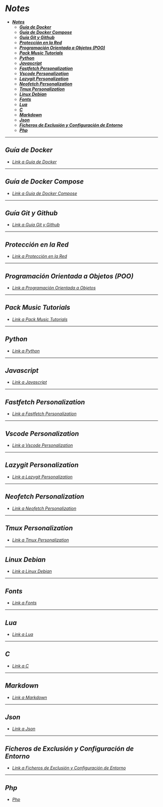 <!-- Author: Daniel Benjamin Perez Morales -->
<!-- GitHub: https://github.com/D4nitrix13 -->
<!-- GitLab: https://gitlab.com/D4nitrix13 -->
<!-- Email: danielperezdev@proton.me -->

# ***Notes***

- [***Notes***](#notes)
  - [***Guía de Docker***](#guía-de-docker)
  - [***Guía de Docker Compose***](#guía-de-docker-compose)
  - [***Guía Git y Github***](#guía-git-y-github)
  - [***Protección en la Red***](#protección-en-la-red)
  - [***Programación Orientada a Objetos (POO)***](#programación-orientada-a-objetos-poo)
  - [***Pack Music Tutorials***](#pack-music-tutorials)
  - [***Python***](#python)
  - [***Javascript***](#javascript)
  - [***Fastfetch Personalization***](#fastfetch-personalization)
  - [***Vscode Personalization***](#vscode-personalization)
  - [***Lazygit Personalization***](#lazygit-personalization)
  - [***Neofetch Personalization***](#neofetch-personalization)
  - [***Tmux Personalization***](#tmux-personalization)
  - [***Linux Debian***](#linux-debian)
  - [***Fonts***](#fonts)
  - [***Lua***](#lua)
  - [***C***](#c)
  - [***Markdown***](#markdown)
  - [***Json***](#json)
  - [***Ficheros de Exclusión y Configuración de Entorno***](#ficheros-de-exclusión-y-configuración-de-entorno)
  - [***Php***](#php)

---

## ***Guía de Docker***

- *[Link a Guía de Docker](https://github.com/D4nitrix13/Notes/tree/master/Docker "https://github.com/D4nitrix13/Notes/tree/master/Docker")*

---

## ***Guía de Docker Compose***

- *[Link a Guía de Docker Compose](https://github.com/D4nitrix13/Notes/tree/master/Docker%20Compose "https://github.com/D4nitrix13/Notes/tree/master/Docker%20Compose")*

---

## ***Guía Git y Github***

- *[Link a Guía Git y Github](https://github.com/D4nitrix13/Notes/tree/master/Git%20y%20Github "https://github.com/D4nitrix13/Notes/tree/master/Git%20y%20Github")*

---

## ***Protección en la Red***

- *[Link a Protección en la Red](https://github.com/D4nitrix13/Notes/tree/master/Proteccion%20En%20La%20Red "https://github.com/D4nitrix13/Notes/tree/master/Proteccion%20En%20La%20Red")*

---

## ***Programación Orientada a Objetos (POO)***

- *[Link a Programación Orientada a Objetos](https://github.com/D4nitrix13/Notes/tree/master/Programacion%20Orientado%20Objetos%20POO "https://github.com/D4nitrix13/Notes/tree/master/Programacion%20Orientado%20Objetos%20POO")*

---

## ***Pack Music Tutorials***

- *[Link a Pack Music Tutorials](https://github.com/D4nitrix13/Notes/tree/master/Pack%20Music%20Tutorials "https://github.com/D4nitrix13/Notes/tree/master/Pack%20Music%20Tutorials")*

---

## ***Python***

- *[Link a Python](https://github.com/D4nitrix13/Notes/tree/master/Python "https://github.com/D4nitrix13/Notes/tree/master/Python")*

---

## ***Javascript***

- *[Link a Javascript](https://github.com/D4nitrix13/Notes/tree/master/Javascript "https://github.com/D4nitrix13/Notes/tree/master/Javascript")*

---

## ***Fastfetch Personalization***

- *[Link a Fastfetch Personalization](https://github.com/D4nitrix13/Notes/tree/master/Personalization/Fastfetch "https://github.com/D4nitrix13/Notes/tree/master/Personalization/Fastfetch")*

---

## ***Vscode Personalization***

- *[Link a Vscode Personalization](https://github.com/D4nitrix13/Notes/tree/master/Personalization/Fastfetch "https://github.com/D4nitrix13/Notes/tree/master/Vscode")*

---

## ***Lazygit Personalization***

- *[Link a Lazygit Personalization](https://github.com/D4nitrix13/Notes/tree/master/Personalization/Lazygit "https://github.com/D4nitrix13/Notes/tree/master/Personalization/Lazygit")*

---

## ***Neofetch Personalization***

- *[Link a Neofetch Personalization](https://github.com/D4nitrix13/Notes/tree/master/Personalization/Neofetch "https://github.com/D4nitrix13/Notes/tree/master/Personalization/Neofetch")*

---

## ***Tmux Personalization***

- *[Link a Tmux Personalization](https://github.com/D4nitrix13/Notes/tree/master/Personalization/Tmux "https://github.com/D4nitrix13/Notes/tree/master/Personalization/Tmux")*

---

## ***Linux Debian***

- *[Link a Linux Debian](https://github.com/D4nitrix13/Notes/tree/master/Linux%20Debian "https://github.com/D4nitrix13/Notes/tree/master/Linux%20Debian")*

---

## ***Fonts***

- *[Link a Fonts](https://github.com/D4nitrix13/Notes/tree/master/Fonts "https://github.com/D4nitrix13/Notes/tree/master/Fonts")*

---

## ***Lua***

- *[Link a Lua](https://github.com/D4nitrix13/Notes/tree/master/Lua "https://github.com/D4nitrix13/Notes/tree/master/Lua")*

---

## ***C***

- *[Link a C](https://github.com/D4nitrix13/Notes/tree/master/C "https://github.com/D4nitrix13/Notes/tree/master/C")*

---

## ***Markdown***

- *[Link a Markdown](https://github.com/D4nitrix13/Notes/tree/master/Markdown "https://github.com/D4nitrix13/Notes/tree/master/Markdown")*

---

## ***Json***

- *[Link a Json](https://github.com/D4nitrix13/Notes/tree/master/Json "https://github.com/D4nitrix13/Notes/tree/master/Json")*

---

## ***Ficheros de Exclusión y Configuración de Entorno***

- *[Link a Ficheros de Exclusión y Configuración de Entorno](https://github.com/D4nitrix13/Notes/tree/master/Ficheros%20de%20Exclusi%C3%B3n%20y%20Configuraci%C3%B3n%20de%20Entorno "https://github.com/D4nitrix13/Notes/tree/master/Ficheros%20de%20Exclusi%C3%B3n%20y%20Configuraci%C3%B3n%20de%20Entorno")*

---

## ***Php***

- *[Php](https://github.com/D4nitrix13/Notes/tree/master/Php "https://github.com/D4nitrix13/Notes/tree/master/Php")*

